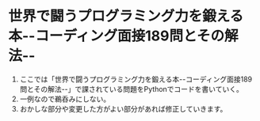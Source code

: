 # 世界で闘うプログラミング力を鍛える本--コーディング面接189問とその解法--

1. ここでは「世界で闘うプログラミング力を鍛える本--コーディング面接189問とその解法--」で課されている問題をPythonでコードを書いていく。
2. 一例なので鵜呑みにしない。
3. おかしな部分や変更した方がよい部分があれば修正していきます。
